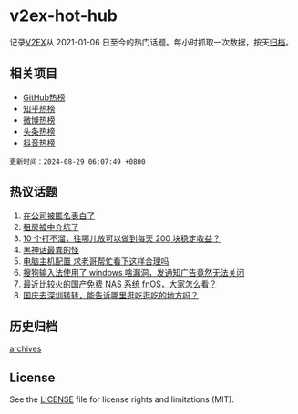 # v2ex-hot-hub

 记录[V2EX](https://www.v2ex.com/)从 2021-01-06 日至今的热门话题。每小时抓取一次数据，按天[归档](archives)。
 
 ## 相关项目

- [GitHub热榜](https://github.com/lonnyzhang423/github-hot-hub)
- [知乎热榜](https://github.com/lonnyzhang423/zhihu-hot-hub)
- [微博热榜](https://github.com/lonnyzhang423/weibo-hot-hub)
- [头条热榜](https://github.com/lonnyzhang423/toutiao-hot-hub)
- [抖音热榜](https://github.com/lonnyzhang423/douyin-hot-hub)


 `更新时间：2024-08-29 06:07:49 +0800`

## 热议话题

1. [在公司被匿名表白了](https://www.v2ex.com/t/1068342)
1. [租房被中介坑了](https://www.v2ex.com/t/1068328)
1. [10 个打不溜，往哪儿放可以做到每天 200 块稳定收益？](https://www.v2ex.com/t/1068454)
1. [黑神话最粪的怪](https://www.v2ex.com/t/1068373)
1. [电脑主机配置 求老哥帮忙看下这样合理吗](https://www.v2ex.com/t/1068312)
1. [搜狗输入法使用了 windows 啥漏洞，发通知广告竟然无法关闭](https://www.v2ex.com/t/1068320)
1. [最近比较火的国产免费 NAS 系统 fnOS，大家怎么看？](https://www.v2ex.com/t/1068366)
1. [国庆去深圳转转，能告诉哪里逛吃逛吃的地方吗？](https://www.v2ex.com/t/1068383)

## 历史归档

[archives](archives)

## License

See the [LICENSE](LICENSE) file for license rights and limitations (MIT).
